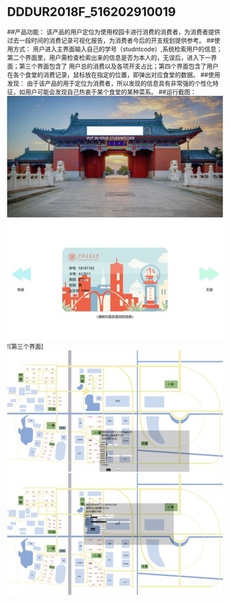 # DDDUR2018F_516202910019
##产品功能：
该产品的用户定位为使用校园卡进行消费的消费者，为消费者提供过去一段时间的消费记录可视化报告，为消费者今后的开支规划提供参考。
##使用方式：
用户进入主界面输入自己的学号（studntcode）,系统检索用户的信息；第二个界面里，用户需检查检索出来的信息是否为本人的，无误后，进入下一界面；第三个界面包含了
用户总的消费以及各项开支占比；第四个界面包含了用户在各个食堂的消费记录，鼠标放在指定的位置，即弹出对应食堂的数据。
##使用发现：
由于该产品的用于定位为消费者，所以发现的信息具有非常强的个性化特征，如用户可能会发现自己热衷于某个食堂的某种菜系。
##运行截图：
![欢迎界面](https://github.com/Jackzhng/DDDUR2018F_516202910019/blob/master/1.png)
![第二个界面](https://github.com/Jackzhng/DDDUR2018F_516202910019/blob/master/2.png)
![第三个界面]
![第四个界面（一）](https://github.com/Jackzhng/DDDUR2018F_516202910019/blob/master/4.1.png)
![第四个界面（二）](https://github.com/Jackzhng/DDDUR2018F_516202910019/blob/master/4.2.png)

